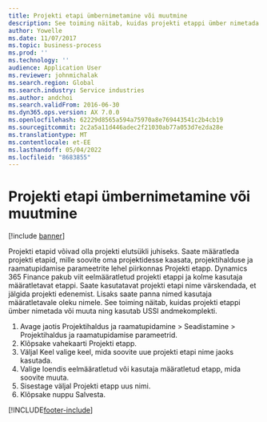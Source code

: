 ```yaml
---
title: Projekti etapi ümbernimetamine või muutmine
description: See toiming näitab, kuidas projekti etappi ümber nimetada või muuta.
author: Yowelle
ms.date: 11/07/2017
ms.topic: business-process
ms.prod: ''
ms.technology: ''
audience: Application User
ms.reviewer: johnmichalak
ms.search.region: Global
ms.search.industry: Service industries
ms.author: andchoi
ms.search.validFrom: 2016-06-30
ms.dyn365.ops.version: AX 7.0.0
ms.openlocfilehash: 62229d8565a594a75970a8e769443541c2b4cb19
ms.sourcegitcommit: 2c2a5a11d446adec2f21030ab77a053d7e2da28e
ms.translationtype: MT
ms.contentlocale: et-EE
ms.lasthandoff: 05/04/2022
ms.locfileid: "8683855"
---
```

# <a name="rename-or-modify-a-project-stage"></a>Projekti etapi ümbernimetamine või muutmine

[!include [banner](../../includes/banner.md)]

Projekti etapid võivad olla projekti elutsükli juhiseks. Saate määratleda projekti etapid, mille soovite oma projektidesse kaasata, projektihalduse ja raamatupidamise parameetrite lehel piirkonnas Projekti etapp. Dynamics 365 Finance pakub viit eelmääratletud projekti etappi ja kolme kasutaja määratletavat etappi. Saate kasutatavat projekti etapi nime värskendada, et jälgida projekti edenemist. Lisaks saate panna nimed kasutaja määratletavale oleku nimele. See toiming näitab, kuidas projekti etappi ümber nimetada või muuta ning kasutab USSI andmekomplekti.

1. Avage jaotis Projektihaldus ja raamatupidamine > Seadistamine > Projektihaldus ja raamatupidamise parameetrid.
2. Klõpsake vahekaarti Projekti etapp.
3. Väljal Keel valige keel, mida soovite uue projekti etapi nime jaoks kasutada.
4. Valige loendis eelmääratletud või kasutaja määratletud etapp, mida soovite muuta. 
5. Sisestage väljal Projekti etapp uus nimi.
6. Klõpsake nuppu Salvesta.


[!INCLUDE[footer-include](../../includes/footer-banner.md)]